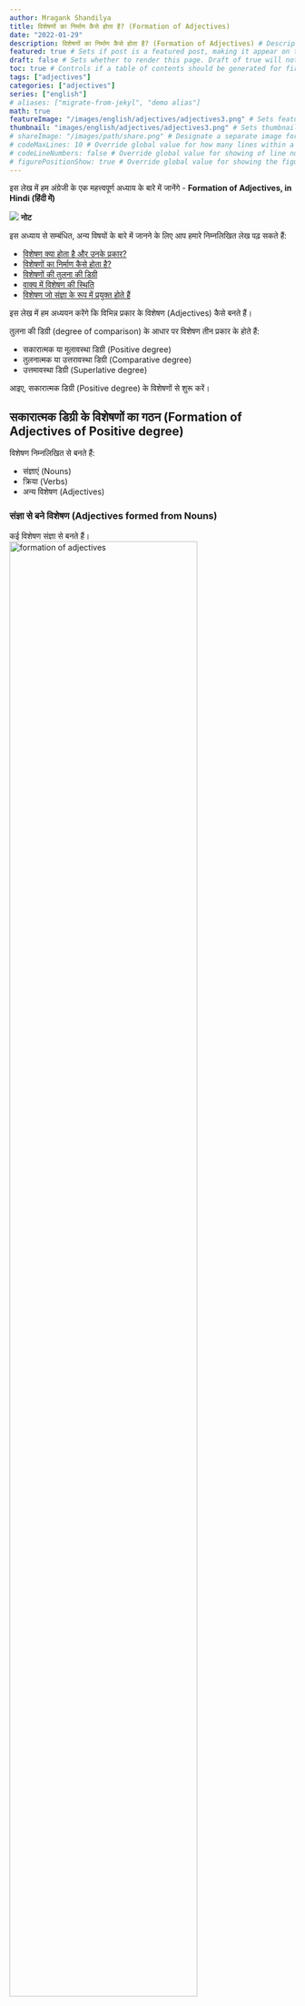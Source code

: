 ```yaml
---
author: Mragank Shandilya
title: विशेषणों का निर्माण कैसे होता है? (Formation of Adjectives) 
date: "2022-01-29"
description: विशेषणों का निर्माण कैसे होता है? (Formation of Adjectives) # Description used for search engine.
featured: true # Sets if post is a featured post, making it appear on the sidebar. A featured post won't be listed on the sidebar if it's the current page
draft: false # Sets whether to render this page. Draft of true will not be rendered.
toc: true # Controls if a table of contents should be generated for first-level links automatically.
tags: ["adjectives"]
categories: ["adjectives"]
series: ["english"]
# aliases: ["migrate-from-jekyl", "demo alias"]
math: true
featureImage: "/images/english/adjectives/adjectives3.png" # Sets featured image on blog post.
thumbnail: "images/english/adjectives/adjectives3.png" # Sets thumbnail image appearing inside card on homepage. I will keep it the same as featureImage.
# shareImage: "/images/path/share.png" # Designate a separate image for social media sharing.
# codeMaxLines: 10 # Override global value for how many lines within a code block before auto-collapsing.
# codeLineNumbers: false # Override global value for showing of line numbers within code block.
# figurePositionShow: true # Override global value for showing the figure label.
---
```


इस लेख में हम अंग्रेजी के एक महत्त्वपूर्ण अध्याय के बारे में जानेंगे - <strong>Formation of Adjectives, in Hindi (हिंदी में)</strong>

<div class="toc-mak">
  <img src="../../../images/pencil.png">
  <b>नोट</b><br>

इस अध्याय से सम्बंधित, अन्य विषयों के बारे में जानने के लिए आप हमारे निम्नलिखित लेख पढ़ सकते हैं: 

* <a href="../what-are-adjectives-and-their-types" title="Adjectives" class="mak-link">विशेषण क्या होता है और उनके प्रकार?</a> 
* <a href="../how-adjectives-are-formed" title="Adjectives" class="mak-link">विशेषणों का निर्माण कैसे होता है?</a> 
* <a href="../degrees-of-comparison-of-adjectives" title="Adjectives" class="mak-link">विशेषणों की तुलना की डिग्री</a> 
* <a href="../position-of-adjectives-in-a-sentence" title="Adjectives" class="mak-link">वाक्य में विशेषण की स्थिति</a> 
* <a href="../adjectives-that-are-used-as-nouns" title="Adjectives" class="mak-link">विशेषण जो संज्ञा के रूप में प्रयुक्त होते हैं</a> 
</div>

इस लेख में हम अध्ययन करेंगे कि विभिन्न प्रकार के विशेषण (Adjectives) कैसे बनते हैं।

तुलना की डिग्री (degree of comparison) के आधार पर विशेषण तीन प्रकार के होते हैं:

* सकारात्मक या मूलावस्था डिग्री (Positive degree)
* तुलनात्मक या उत्तरावस्था डिग्री (Comparative degree)
* उत्तमावस्था डिग्री (Superlative degree)

आइए, सकारात्मक डिग्री (Positive degree) के विशेषणों से शुरू करें।


## सकारात्मक डिग्री के विशेषणों का गठन (Formation of Adjectives of Positive degree)

विशेषण निम्नलिखित से बनते हैं:

* संज्ञाएं (Nouns)
* क्रिया (Verbs)
* अन्य विशेषण (Adjectives)

### संज्ञा से बने विशेषण (Adjectives formed from Nouns)

कई विशेषण संज्ञा से बनते हैं। <br>
<img src="../../../images/english/adjectives/formation-of-adjectives.png" alt="formation of adjectives" style="width:81%;height:81%;">

### क्रिया से बने विशेषण (Adjectives formed from Verbs)

कुछ विशेषण क्रिया से बनते हैं। <br>
<img src="../../../images/english/adjectives/formation-of-adjectives1.png" alt="formation of adjectives" style="width:81%;height:81%;">

### विशेषण से बने विशेषण (Adjectives formed from Adjectives)

कुछ विशेषण अन्य विशेषणों से बनते हैं। <br>
<img src="../../../images/english/adjectives/formation-of-adjectives2.png" alt="formation of adjectives" style="width:81%;height:81%;">

<br><hr><br>

## विशेषण की उत्तरावस्था और उत्तमावस्था डिग्री का गठन (Formation of Comparative and Superlative Degrees of Adjective)

अब, आइए समझते हैं कि विशेषण की उत्तरावस्था (Comparative) और उत्तमावस्था (Superlative) डिग्री कैसे बनती हैं।

### एक शब्दांश के विशेषण (Adjectives of one syllable)

एक शब्दांश (और कुछ एक से अधिक) के अधिकांश विशेषणों में, हम निम्नलिखित जोड़ते हैं:
* ***er*** Positive डिग्री में, Comparative डिग्री बनाने के लिए और
* ***est*** Positive डिग्री में, Superlative डिग्री बनाने के लिए। <br>
<img src="../../../images/english/adjectives/formation-of-adjectives3.png" alt="formation of adjectives" style="width:90%;height:90%;">

लेकिन इस सामान्य नियम के कई अपवाद हैं।

#### अपवाद 1

जब positive degree का विशेषण e में समाप्त होता है, तो केवल r और st जोड़े जाते हैं। <br>
<img src="../../../images/english/adjectives/formation-of-adjectives4.png" alt="formation of adjectives" style="width:90%;height:90%;">

#### अपवाद 2

जब positive degree का विशेषण 'y' में समाप्त होता है, और उससे पहले व्यंजन (consonant) आता है , तो 'er' और 'est' जोड़ने से पहले 'y' को 'i' में बदल दिया जाता है। <br>
<img src="../../../images/english/adjectives/formation-of-adjectives5.png" alt="formation of adjectives" style="width:90%;height:90%;">

यदि 'y' से पहले कोई स्वर (vowel) मौजूद हो, तो केवल 'er' और 'est' को ही जोड़ा जाना चाहिए। <br>
<img src="../../../images/english/adjectives/formation-of-adjectives6.png" alt="formation of adjectives" style="width:90%;height:90%;">

#### अपवाद 3

जब positive degree का विशेषण एक शब्दांश का शब्द हो, और ***एकल (single)*** व्यंजन में समाप्त होता हो, जिसके पहले ***लघु स्वर (short vowel)*** हो, तो यह व्यंजन 'er' और 'est' जोड़ने से पहले दोगुना कर दिया जाता है। <br>
<img src="../../../images/english/adjectives/formation-of-adjectives7.png" alt="formation of adjectives" style="width:90%;height:90%;">

<div class="toc-mak">
  <img src="../../../images/pencil.png">
  <b>नोट</b><br>

लघु या संक्षिप्त स्वर वो स्वर होता है, जो दो व्यंजनों के बीच होता है, यानी इस पैटर्न में: व्यंजन-स्वर-व्यंजन| उदा. pet, sad, आदि
</div>

#### अपवाद 4: अनियमित रूप (Irregular Forms)

कुछ विशेषणों के Comparative और Superlative रूप अनियमित रूप से बनते हैं (विशेषण के positive रूप से नहीं)। <br>
<img src="../../../images/english/adjectives/formation-of-adjectives9.png" alt="formation of adjectives" style="width:90%;height:90%;">


### दो या दो से अधिक शब्दांशों के विशेषण (Adjectives of two or more syllables)

***दो या अधिक*** शब्दांशों (syllables) के विशेषणों की Comparative और Superlative डिग्री बनाने के लिए, सामान्य तौर पर हम positive रूप से पहले ***more/less*** और ***most/least*** लगाते हैं। <br>
<img src="../../../images/english/adjectives/formation-of-adjectives8.png" alt="formation of adjectives" style="width:90%;height:90%;">

दो शब्दांशों वाले विशेषण जो केवल more/less और most/least के साथ उपयोग किए जाते हैं (या इनके साथ अधिक उपयोग किए जाते हैं), निम्नलिखित हैं:

* कृदंत विशेषण (participle adjectives), यानी दो-शब्दांशों वाले विशेषण जो ing या ed में समाप्त होते हैं (जैसे pleased, worried, boring, surprised)

* दो-शब्दांशों वाले विशेषण -ful और -less में समाप्त होते हैं (जैसे careful, useful, careless, hopeless)

* कई अन्य दो-शब्दांशों वाले विशेषण (जैसे afraid, alike, alert, ashamed, alone, aware; cautious, certain, complex, confident, eager, exact, famous, foolish, formal, frequent, modern, recent)

लेकिन हमेशा की तरह इसके अपवाद भी हैं। वास्तव में, दो शब्दांशों वाले अधिकांश अन्य विशेषण (ऊपर सूचीबद्ध विशेषणों के अलावा) दो रूप ले सकते हैं।

#### अपवाद

कुछ विशेषण या तो 'er' और 'est' या more/less और most/least ले सकते हैं।

यहां ऐसे विशेषणों की एक सूची दी गई है: cruel, common, feeble, gentle, polite, simple, narrow, handsome, pleasant, stupid.
	
Aanya is ***politer/more polite*** than Mragank.

Meenakshi is the ***politest/most polite*** of them.

<div class="danger-mak">
  <img src="../../../images/warning.png">
  <b>एक चेतावनी</b><br>

जब हम एक ही व्यक्ति के दो गुणों की तुलना करते हैं, तो हम हमेशा 'more + विशेषण (adjective)' का उपयोग करते हैं (न कि उनकी comparative या superlative डिग्री)

He is ***<span class="mak-text-color-incorrect">luckier</span>*** than laborious. (गलत) <br>
He is ***<span class="mak-text-color">more lucky</span>*** than laborious. (सही)
</div>

<br><hr><br>

## उत्तरावस्था या उत्तमावस्था रूपों के बिना विशेषण (Adjectives without comparative or superlative forms)

कुछ विशेषण ऐसे होते हैं जिनकी तुलना नहीं की जा सकती। इसलिए, इन विशेषणों के comparative या superlative रूप नहीं होते हैं।

उदाहरण के लिए: square, round, circular, perfect, excellent, eternal, universal, unique, extreme, major, minor, equal, interior, exterior, ulterior, empty, excellent, chief, entire, complete, final, last, triangular, eternal, everlasting, ideal, absolute, impossible and supreme. 

इन विशेषणों का पहले से ही comparative या superlative अर्थ है। इसलिए, वे विरले ही -er/-est या more/less/most/least के साथ उपयोग किए जाते हैं।

This is a case of ***<span class="mak-text-color-incorrect">most extreme</span>*** malnutrition. (गलत) <br>
This is a case of ***<span class="mak-text-color">extreme</span>*** malnutrition. (सही)

She is the ***<span class="mak-text-color-incorrect">most unique</span>*** character in this movie. (गलत) <br>
She is a ***<span class="mak-text-color">unique</span>*** character in this movie. (सही)

This headset is ***<span class="mak-text-color-incorrect">more inferior</span>*** to that. (गलत) <br>
This headset is ***<span class="mak-text-color">inferior</span>*** to that. (सही)

### अपवाद

हम जानते हैं कि कोई वस्तु अधिक वर्गाकार, अधिक गोल, अधिक परिपूर्ण (more square, more round, more perfect) नहीं हो सकती। लेकिन कुछ अपवाद हैं जहां हम उनका उपयोग करते हैं।

उदाहरण के लिए:

All ministers are equal but some ministers are ***more equal*** than others.

This is the ***most perfect*** specimen I have seen. 


## विशेषण जो केवल सकारात्मक और उत्तमावस्था डिग्री में उपयोग किये जाते हैं (Adjectives used in only positive and superlative degree) 

कुछ विशेषणों में केवल positive और superlative डिग्री होती है। उनकी comparative डिग्री नहीं होती है।

आइए इनमें से कुछ विशेषणों को देखें। <br>
<img src="../../../images/english/adjectives/formation-of-adjectives10.png" alt="formation of adjectives" style="width:90%;height:90%;">
